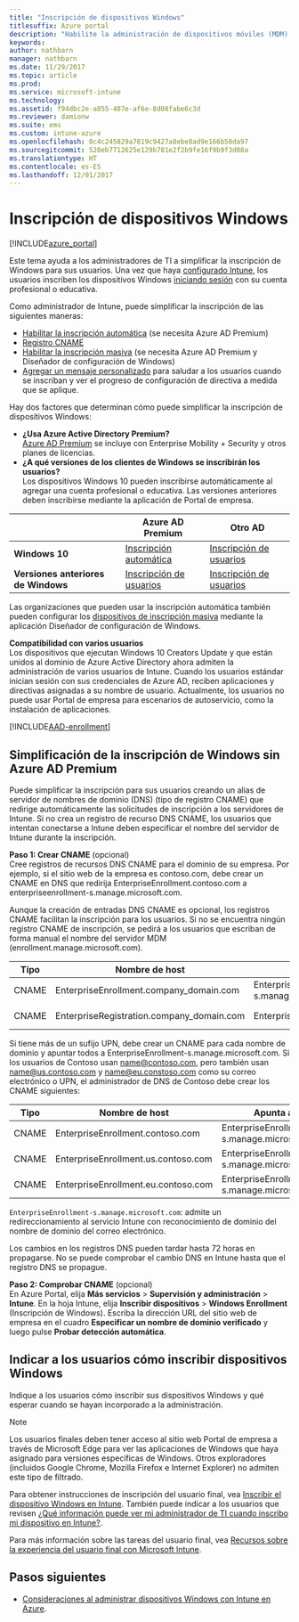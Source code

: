 ```yaml
---
title: "Inscripción de dispositivos Windows"
titlesuffix: Azure portal
description: "Habilite la administración de dispositivos móviles (MDM) de Intune para dispositivos Windows."
keywords: 
author: nathbarn
manager: nathbarn
ms.date: 11/29/2017
ms.topic: article
ms.prod: 
ms.service: microsoft-intune
ms.technology: 
ms.assetid: f94dbc2e-a855-487e-af6e-8d08fabe6c3d
ms.reviewer: damionw
ms.suite: ems
ms.custom: intune-azure
ms.openlocfilehash: 0c4c245829a7819c9427a8ebe8ad9e166b58da97
ms.sourcegitcommit: 520eb7712625e129b781e2f2b9fe16f9b9f3d08a
ms.translationtype: HT
ms.contentlocale: es-ES
ms.lasthandoff: 12/01/2017
---
```

# <a name="enroll-windows-devices"></a>Inscripción de dispositivos Windows

[!INCLUDE[azure_portal](./includes/azure_portal.md)]

Este tema ayuda a los administradores de TI a simplificar la inscripción de Windows para sus usuarios. Una vez que haya [configurado Intune](setup-steps.md), los usuarios inscriben los dispositivos Windows [iniciando sesión](https://docs.microsoft.com/intune-user-help/enroll-your-device-in-intune-windows) con su cuenta profesional o educativa.  

Como administrador de Intune, puede simplificar la inscripción de las siguientes maneras:
- [Habilitar la inscripción automática](#enable-windows-10-automatic-enrollment) (se necesita Azure AD Premium)
- [Registro CNAME](#simplify-windows-enrollment-without-azure-ad-premium)
- [Habilitar la inscripción masiva](windows-bulk-enroll.md) (se necesita Azure AD Premium y Diseñador de configuración de Windows)
- [Agregar un mensaje personalizado](windows-enrollment-status.md) para saludar a los usuarios cuando se inscriban y ver el progreso de configuración de directiva a medida que se aplique.

Hay dos factores que determinan cómo puede simplificar la inscripción de dispositivos Windows:

- **¿Usa Azure Active Directory Premium?** <br>[Azure AD Premium](https://docs.microsoft.com/azure/active-directory/active-directory-get-started-premium) se incluye con Enterprise Mobility + Security y otros planes de licencias.
- **¿A qué versiones de los clientes de Windows se inscribirán los usuarios?** <br>Los dispositivos Windows 10 pueden inscribirse automáticamente al agregar una cuenta profesional o educativa. Las versiones anteriores deben inscribirse mediante la aplicación de Portal de empresa.

||**Azure AD Premium**|**Otro AD**|
|----------|---------------|---------------|  
|**Windows 10**|[Inscripción automática](#enable-windows-10-automatic-enrollment) |[Inscripción de usuarios](#enable-windows-enrollment-without-azure-ad-premium)|
|**Versiones anteriores de Windows**|[Inscripción de usuarios](#enable-windows-enrollment-without-azure-ad-premium)|[Inscripción de usuarios](#enable-windows-enrollment-without-azure-ad-premium)|

Las organizaciones que pueden usar la inscripción automática también pueden configurar los [dispositivos de inscripción masiva](windows-bulk-enroll.md) mediante la aplicación Diseñador de configuración de Windows.

**Compatibilidad con varios usuarios**<br>
Los dispositivos que ejecutan Windows 10 Creators Update y que están unidos al dominio de Azure Active Directory ahora admiten la administración de varios usuarios de Intune. Cuando los usuarios estándar inician sesión con sus credenciales de Azure AD, reciben aplicaciones y directivas asignadas a su nombre de usuario. Actualmente, los usuarios no puede usar Portal de empresa para escenarios de autoservicio, como la instalación de aplicaciones.

[!INCLUDE[AAD-enrollment](./includes/win10-automatic-enrollment-aad.md)]

## <a name="simplify-windows-enrollment-without-azure-ad-premium"></a>Simplificación de la inscripción de Windows sin Azure AD Premium
Puede simplificar la inscripción para sus usuarios creando un alias de servidor de nombres de dominio (DNS) (tipo de registro CNAME) que redirige automáticamente las solicitudes de inscripción a los servidores de Intune. Si no crea un registro de recurso DNS CNAME, los usuarios que intentan conectarse a Intune deben especificar el nombre del servidor de Intune durante la inscripción.

**Paso 1: Crear CNAME** (opcional)<br>
Cree registros de recursos DNS CNAME para el dominio de su empresa. Por ejemplo, si el sitio web de la empresa es contoso.com, debe crear un CNAME en DNS que redirija EnterpriseEnrollment.contoso.com a enterpriseenrollment-s.manage.microsoft.com.

Aunque la creación de entradas DNS CNAME es opcional, los registros CNAME facilitan la inscripción para los usuarios. Si no se encuentra ningún registro CNAME de inscripción, se pedirá a los usuarios que escriban de forma manual el nombre del servidor MDM (enrollment.manage.microsoft.com).

|Tipo|Nombre de host|Apunta a|TTL|
|----------|---------------|---------------|---|
|CNAME|EnterpriseEnrollment.company_domain.com|EnterpriseEnrollment-s.manage.microsoft.com| 1 hora|
|CNAME|EnterpriseRegistration.company_domain.com|EnterpriseRegistration.windows.net|1 hora|

Si tiene más de un sufijo UPN, debe crear un CNAME para cada nombre de dominio y apuntar todos a EnterpriseEnrollment-s.manage.microsoft.com. Si los usuarios de Contoso usan name@contoso.com, pero también usan name@us.contoso.com y name@eu.constoso.com como su correo electrónico o UPN, el administrador de DNS de Contoso debe crear los CNAME siguientes:

|Tipo|Nombre de host|Apunta a|TTL|  
|----------|---------------|---------------|---|
|CNAME|EnterpriseEnrollment.contoso.com|EnterpriseEnrollment-s.manage.microsoft.com|1 hora|
|CNAME|EnterpriseEnrollment.us.contoso.com|EnterpriseEnrollment-s.manage.microsoft.com|1 hora|
|CNAME|EnterpriseEnrollment.eu.contoso.com|EnterpriseEnrollment-s.manage.microsoft.com| 1 hora|

`EnterpriseEnrollment-s.manage.microsoft.com`: admite un redireccionamiento al servicio Intune con reconocimiento de dominio del nombre de dominio del correo electrónico.

Los cambios en los registros DNS pueden tardar hasta 72 horas en propagarse. No se puede comprobar el cambio DNS en Intune hasta que el registro DNS se propague.

**Paso 2: Comprobar CNAME** (opcional)<br>
En Azure Portal, elija **Más servicios** > **Supervisión y administración** > **Intune**. En la hoja Intune, elija **Inscribir dispositivos** > **Windows Enrollment** (Inscripción de Windows). Escriba la dirección URL del sitio web de empresa en el cuadro **Especificar un nombre de dominio verificado** y luego pulse **Probar detección automática**.

## <a name="tell-users-how-to-enroll-windows-devices"></a>Indicar a los usuarios cómo inscribir dispositivos Windows
Indique a los usuarios cómo inscribir sus dispositivos Windows y qué esperar cuando se hayan incorporado a la administración.

> [!NOTE]
> Los usuarios finales deben tener acceso al sitio web Portal de empresa a través de Microsoft Edge para ver las aplicaciones de Windows que haya asignado para versiones específicas de Windows. Otros exploradores (incluidos Google Chrome, Mozilla Firefox e Internet Explorer) no admiten este tipo de filtrado.

Para obtener instrucciones de inscripción del usuario final, vea [Inscribir el dispositivo Windows en Intune](https://docs.microsoft.com/intune-user-help/enroll-your-device-in-intune-windows). También puede indicar a los usuarios que revisen [¿Qué información puede ver mi administrador de TI cuando inscribo mi dispositivo en Intune?](https://docs.microsoft.com/intune-user-help/what-can-your-it-administrator-see-when-you-enroll-your-device-in-intune-windows).

Para más información sobre las tareas del usuario final, vea [Recursos sobre la experiencia del usuario final con Microsoft Intune](end-user-educate.md).

## <a name="next-steps"></a>Pasos siguientes

- [Consideraciones al administrar dispositivos Windows con Intune en Azure](/intune-classic/deploy-use/intune-on-azure.md).
